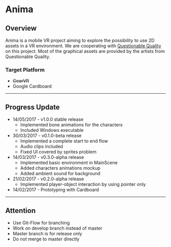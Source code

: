 # Anima

## Overview

Anima is a mobile VR project aiming to explore the possibility to use 2D assets
in a VR environment. We are cooperating with [Questionable
Quality](http://www.questionablequality.com) on this project. Most of the
graphical assets are provided by the artists from Questionable Quality.

### Target Platform

- ~~GearVR~~
- Google Cardboard

---

## Progress Update

- 14/05/2017 - v1.0.0 stable release
  - Implemented bone animations for the characters
  - Included Windows executable
- 30/03/2017 - v0.1.0-beta release
  - Implemented a complete start to end flow
  - Audio clips included
  - Fixed UI covered by sprites problem
- 14/03/2017 - v0.3.0-alpha release
  - Implemented basic environment in MainScene
  - Added characters animations mockup
  - Added ambient sound for background
- 21/02/2017 - v0.2.0-alpha release
  - Implemented player-object interaction by using pointer only
- 14/02/2017 - Prototyping with Cardboard

---

## Attention

- Use Git-Flow for branching
- Work on develop branch instead of master
- Master branch is for release only
- Do not merge to master directly
